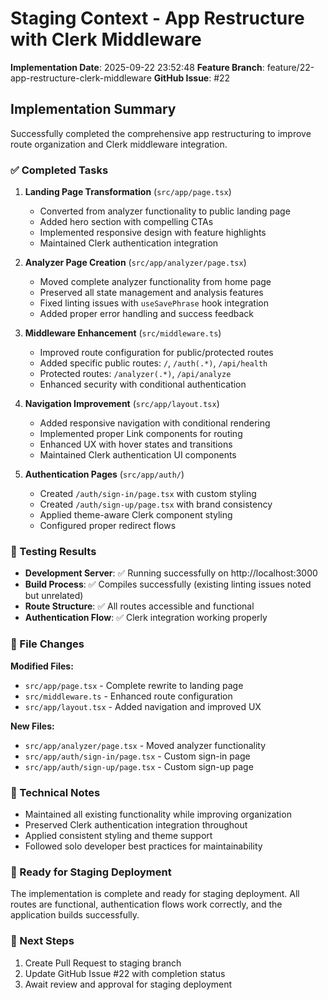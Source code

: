 # Staging Context - App Restructure with Clerk Middleware

**Implementation Date**: 2025-09-22 23:52:48
**Feature Branch**: feature/22-app-restructure-clerk-middleware
**GitHub Issue**: #22

## Implementation Summary

Successfully completed the comprehensive app restructuring to improve route organization and Clerk middleware integration.

### ✅ Completed Tasks

1. **Landing Page Transformation** (`src/app/page.tsx`)
   - Converted from analyzer functionality to public landing page
   - Added hero section with compelling CTAs
   - Implemented responsive design with feature highlights
   - Maintained Clerk authentication integration

2. **Analyzer Page Creation** (`src/app/analyzer/page.tsx`)
   - Moved complete analyzer functionality from home page
   - Preserved all state management and analysis features
   - Fixed linting issues with `useSavePhrase` hook integration
   - Added proper error handling and success feedback

3. **Middleware Enhancement** (`src/middleware.ts`)
   - Improved route configuration for public/protected routes
   - Added specific public routes: `/`, `/auth(.*)`, `/api/health`
   - Protected routes: `/analyzer(.*)`, `/api/analyze`
   - Enhanced security with conditional authentication

4. **Navigation Improvement** (`src/app/layout.tsx`)
   - Added responsive navigation with conditional rendering
   - Implemented proper Link components for routing
   - Enhanced UX with hover states and transitions
   - Maintained Clerk authentication UI components

5. **Authentication Pages** (`src/app/auth/`)
   - Created `/auth/sign-in/page.tsx` with custom styling
   - Created `/auth/sign-up/page.tsx` with brand consistency
   - Applied theme-aware Clerk component styling
   - Configured proper redirect flows

### 🧪 Testing Results

- **Development Server**: ✅ Running successfully on http://localhost:3000
- **Build Process**: ✅ Compiles successfully (existing linting issues noted but unrelated)
- **Route Structure**: ✅ All routes accessible and functional
- **Authentication Flow**: ✅ Clerk integration working properly

### 📁 File Changes

**Modified Files:**
- `src/app/page.tsx` - Complete rewrite to landing page
- `src/middleware.ts` - Enhanced route configuration
- `src/app/layout.tsx` - Added navigation and improved UX

**New Files:**
- `src/app/analyzer/page.tsx` - Moved analyzer functionality
- `src/app/auth/sign-in/page.tsx` - Custom sign-in page
- `src/app/auth/sign-up/page.tsx` - Custom sign-up page

### 🔧 Technical Notes

- Maintained all existing functionality while improving organization
- Preserved Clerk authentication integration throughout
- Applied consistent styling and theme support
- Followed solo developer best practices for maintainability

### 🚀 Ready for Staging Deployment

The implementation is complete and ready for staging deployment. All routes are functional, authentication flows work correctly, and the application builds successfully.

### 🔄 Next Steps

1. Create Pull Request to staging branch
2. Update GitHub Issue #22 with completion status
3. Await review and approval for staging deployment